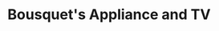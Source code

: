 ---
title: "Bousquet's Appliance and TV"
url: /danielson/bousquets-appliance-and-tv/
shop: Haushaltsgeräte
---